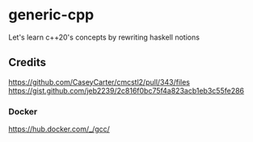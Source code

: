 # generic-cpp
Let's learn c++20's concepts by rewriting haskell notions

## Credits

https://github.com/CaseyCarter/cmcstl2/pull/343/files
https://gist.github.com/jeb2239/2c816f0bc75f4a823acb1eb3c55fe286

### Docker

https://hub.docker.com/_/gcc/
